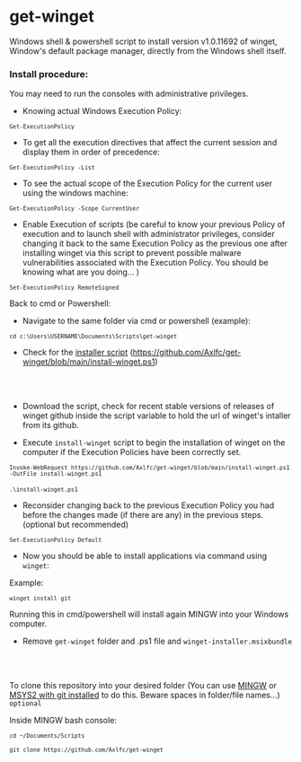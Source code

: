 # get-winget
Windows shell &amp; powershell script to install version v1.0.11692 of winget, Window's default package manager, directly from the Windows shell itself.

### Install procedure:
You may need to run the consoles with administrative privileges.

- Knowing actual Windows Execution Policy:

<code>`Get-ExecutionPolicy`</code>

- To get all the execution directives that affect the current session and display them in order of precedence:

<code>`Get-ExecutionPolicy -List`</code>

- To see the actual scope of the Execution Policy for the current user using the windows machine:

<code>`Get-ExecutionPolicy -Scope CurrentUser`</code>

- Enable Execution of scripts (be careful to know your previous Policy of execution and to launch shell with administrator privileges, consider changing it back to the same Execution Policy as the previous one after installing winget via this script to prevent possible malware vulnerabilities associated with the Execution Policy. You should be knowing what are you doing... )

<code>`Set-ExecutionPolicy RemoteSigned`</code>

Back to cmd or Powershell:

- Navigate to the same folder via cmd or powershell (example):

<code>`cd c:\Users\USERNAME\Documents\Scripts\get-winget`</code>

- Check for the [installer script](https://github.com/Axlfc/get-winget/blob/main/install-winget.ps1) (https://github.com/Axlfc/get-winget/blob/main/install-winget.ps1) 

<br></br>

- Download the script, check for recent stable versions of releases of winget github inside the script variable to hold the url of winget's intaller from its github.

- Execute `install-winget` script to begin the installation of winget on the computer if the Execution Policies have been correctly set.

<code>`Invoke-WebRequest https://github.com/Axlfc/get-winget/blob/main/install-winget.ps1 -OutFile install-winget.ps1`</code>
<br></br>
<code>`.\install-winget.ps1`</code>

- Reconsider changing back to the previous Execution Policy you had before the changes made (if there are any) in the previous steps. (optional but recommended)

<code>`Set-ExecutionPolicy Default`</code>

- Now you should be able to install applications via command using `winget`:

Example:

<code>`winget install git`</code>

Running this in cmd/powershell will install again MINGW into your Windows computer.

- Remove `get-winget` folder and .ps1 file and `winget-installer.msixbundle`

<br></br>

To clone this repository into your desired folder (You can use [MINGW](https://gitforwindows.org/) or [MSYS2 with git installed](https://www.youtube.com/watch?v=pb6Yb819pF0) to do this. Beware spaces in folder/file names...) `optional`

Inside MINGW bash console:

<code>`cd ~/Documents/Scripts`</code>

<code>`git clone https://github.com/Axlfc/get-winget`</code>
